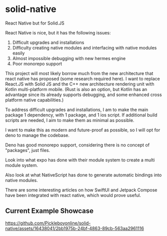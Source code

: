 # solid-native
 React Native but for Solid.JS

React Native is nice, but it has the following issues:
1. Difficult upgrades and installations
2. Difficulty creating native modules and interfacing with native modules easily
3. Almost impossible debugging with new hermes engine
4. Poor monorepo support

This project will most likely borrow much from the new architecture that react native 
has proposed (some research required here). I want to replace React.JS with Solid JS and
the C++ new architecture rendering unit with Kotlin multi-platform mobile.
(Rust is also an option, but Kotlin has an advantage since its already supports debugging,
and some enhanced cross platform native capabilities.)

To address difficult upgrades and installations, I am to make the main package 1 dependency, 
with 1 package, and 1 ios script. If additional build scripts are needed, I aim to make them
as minimal as possible.

I want to make this as modern and future-proof as possible, so I will opt for deno to manage 
the codebase.

Deno has good monorepo support, considering there is no concept of "packages", just files.

Look into what expo has done with their module system to create a multi module system.

Also look at what NativeScript has done to generate automatic bindings into native modules.

There are some interesting articles on how SwiftUI and Jetpack Compose have been integrated with
react native, which would prove useful.

## Current Example Showcase

https://github.com/Pickleboyonline/solid-native/assets/16438041/2bb1975b-24bf-4863-89cb-563aa2961116

